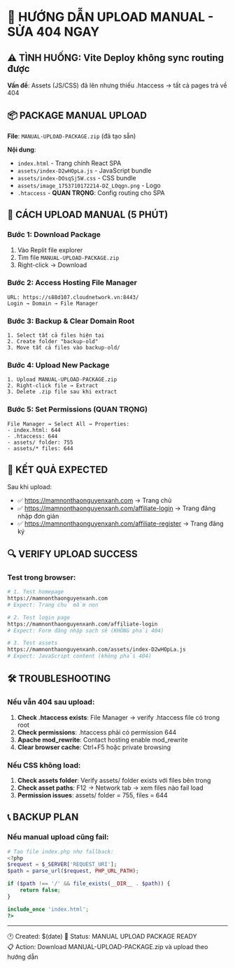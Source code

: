 # 🚨 HƯỚNG DẪN UPLOAD MANUAL - SỬA 404 NGAY

## ⚠️ TÌNH HUỐNG: Vite Deploy không sync routing được

**Vấn đề**: Assets (JS/CSS) đã lên nhưng thiếu .htaccess → tất cả pages trả về 404

## 📦 PACKAGE MANUAL UPLOAD

**File**: `MANUAL-UPLOAD-PACKAGE.zip` (đã tạo sẵn)

**Nội dung**:
- `index.html` - Trang chính React SPA
- `assets/index-D2wHOpLa.js` - JavaScript bundle  
- `assets/index-DOsqSj5W.css` - CSS bundle
- `assets/image_1753710172214-DZ_LOqgn.png` - Logo
- `.htaccess` - **QUAN TRỌNG**: Config routing cho SPA

## 🚀 CÁCH UPLOAD MANUAL (5 PHÚT)

### Bước 1: Download Package
1. Vào Replit file explorer
2. Tìm file `MANUAL-UPLOAD-PACKAGE.zip`
3. Right-click → Download

### Bước 2: Access Hosting File Manager
```
URL: https://s88d107.cloudnetwork.vn:8443/
Login → Domain → File Manager
```

### Bước 3: Backup & Clear Domain Root
```
1. Select tất cả files hiện tại
2. Create folder "backup-old" 
3. Move tất cả files vào backup-old/
```

### Bước 4: Upload New Package
```
1. Upload MANUAL-UPLOAD-PACKAGE.zip
2. Right-click file → Extract
3. Delete .zip file sau khi extract
```

### Bước 5: Set Permissions (QUAN TRỌNG)
```
File Manager → Select All → Properties:
- index.html: 644
- .htaccess: 644  
- assets/ folder: 755
- assets/* files: 644
```

## 🎯 KẾT QUẢ EXPECTED

Sau khi upload:
- ✅ https://mamnonthaonguyenxanh.com → Trang chủ
- ✅ https://mamnonthaonguyenxanh.com/affiliate-login → Trang đăng nhập đơn giản
- ✅ https://mamnonthaonguyenxanh.com/affiliate-register → Trang đăng ký

## 🔍 VERIFY UPLOAD SUCCESS

### Test trong browser:
```bash
# 1. Test homepage
https://mamnonthaonguyenxanh.com
# Expect: Trang chủ mầm non

# 2. Test login page  
https://mamnonthaonguyenxanh.com/affiliate-login
# Expect: Form đăng nhập sạch sẽ (KHÔNG phải 404)

# 3. Test assets
https://mamnonthaonguyenxanh.com/assets/index-D2wHOpLa.js
# Expect: JavaScript content (không phải 404)
```

## 🛠️ TROUBLESHOOTING

### Nếu vẫn 404 sau upload:
1. **Check .htaccess exists**: File Manager → verify .htaccess file có trong root
2. **Check permissions**: .htaccess phải có permission 644
3. **Apache mod_rewrite**: Contact hosting enable mod_rewrite
4. **Clear browser cache**: Ctrl+F5 hoặc private browsing

### Nếu CSS không load:
1. **Check assets folder**: Verify assets/ folder exists với files bên trong
2. **Check asset paths**: F12 → Network tab → xem files nào fail load
3. **Permission issues**: assets/ folder = 755, files = 644

## 📞 BACKUP PLAN 

### Nếu manual upload cũng fail:
```php
# Tạo file index.php như fallback:
<?php
$request = $_SERVER['REQUEST_URI'];
$path = parse_url($request, PHP_URL_PATH);

if ($path !== '/' && file_exists(__DIR__ . $path)) {
    return false;
}

include_once 'index.html';
?>
```

---
🕐 Created: $(date)
🎯 Status: MANUAL UPLOAD PACKAGE READY  
📋 Action: Download MANUAL-UPLOAD-PACKAGE.zip và upload theo hướng dẫn